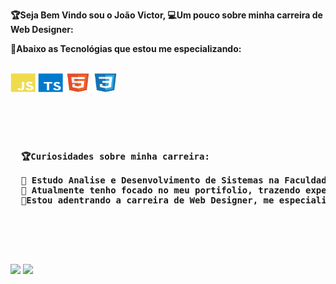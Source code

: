 <b>🏆Seja Bem Vindo sou o João Victor, 💻Um pouco sobre minha carreira de Web Designer: </b>

<b>👀Abaixo as Tecnológias que estou me especializando: </b>
<div style="display: inline_block"><br>
  <img align="center" alt="Rafa-Js" height="30" width="40" src="https://raw.githubusercontent.com/devicons/devicon/master/icons/javascript/javascript-plain.svg">
  <img align="center" alt="Rafa-Ts" height="30" width="40" src="https://raw.githubusercontent.com/devicons/devicon/master/icons/typescript/typescript-plain.svg">
  <img align="center" alt="Rafa-HTML" height="30" width="40" src="https://raw.githubusercontent.com/devicons/devicon/master/icons/html5/html5-original.svg">
  <img align="center" alt="Rafa-CSS" height="30" width="40" src="https://raw.githubusercontent.com/devicons/devicon/master/icons/css3/css3-original.svg">
</div>


##
<pre> 
  <div>
    <b> 
  🏆Curiosidades sobre minha carreira:
      
  🥈 Estudo Analise e Desenvolvimento de Sistemas na Faculdade: Cruzeiro do Sul.
  🥇 Atualmente tenho focado no meu portifolio, trazendo experiência de codificação, interpretação e resolução de problemas.
  🥉Estou adentrando a carreira de Web Designer, me especializando na area através da faculdade e cursos voltados no assunto. 
</b>
    </div>
  </pre>


##

<a href = "mailto:joaovictorcarvallho100@gmail.com" ><img src="https://img.shields.io/badge/-Gmail-%23333?style=for-the-badge&logo=gmail&logoColor=white" target="_blank"></a>
<a href="https://www.linkedin.com/in/joão-victor-carvalho-de-souza-750ab81b8" target="_blank"><img src="https://img.shields.io/badge/-LinkedIn-%230077B5?style=for-the-badge&logo=linkedin&logoColor=white" target="_blank"></a> 
